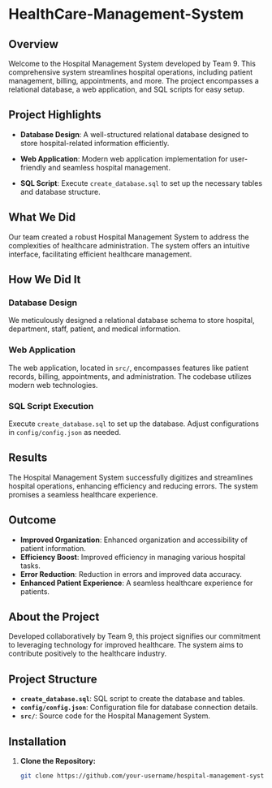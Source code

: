# HealthCare-Management-System

## Overview

Welcome to the Hospital Management System developed by Team 9. This comprehensive system streamlines hospital operations, including patient management, billing, appointments, and more. The project encompasses a relational database, a web application, and SQL scripts for easy setup.

## Project Highlights

- **Database Design**: A well-structured relational database designed to store hospital-related information efficiently.

- **Web Application**: Modern web application implementation for user-friendly and seamless hospital management.

- **SQL Script**: Execute `create_database.sql` to set up the necessary tables and database structure.

## What We Did

Our team created a robust Hospital Management System to address the complexities of healthcare administration. The system offers an intuitive interface, facilitating efficient healthcare management.

## How We Did It

### Database Design

We meticulously designed a relational database schema to store hospital, department, staff, patient, and medical information.

### Web Application

The web application, located in `src/`, encompasses features like patient records, billing, appointments, and administration. The codebase utilizes modern web technologies.

### SQL Script Execution

Execute `create_database.sql` to set up the database. Adjust configurations in `config/config.json` as needed.

## Results

The Hospital Management System successfully digitizes and streamlines hospital operations, enhancing efficiency and reducing errors. The system promises a seamless healthcare experience.

## Outcome

- **Improved Organization**: Enhanced organization and accessibility of patient information.
- **Efficiency Boost**: Improved efficiency in managing various hospital tasks.
- **Error Reduction**: Reduction in errors and improved data accuracy.
- **Enhanced Patient Experience**: A seamless healthcare experience for patients.

## About the Project

Developed collaboratively by Team 9, this project signifies our commitment to leveraging technology for improved healthcare. The system aims to contribute positively to the healthcare industry.

## Project Structure

- **`create_database.sql`**: SQL script to create the database and tables.
- **`config/config.json`**: Configuration file for database connection details.
- **`src/`**: Source code for the Hospital Management System.

## Installation

1. **Clone the Repository:**
   ```bash
   git clone https://github.com/your-username/hospital-management-system.git

